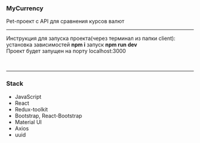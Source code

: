 ### MyCurrency
Pet-проект с API для сравнения курсов валют

---
Инструкция для запуска проекта(через терминал из папки client): 
установка зависимостей **npm i**
запуск **npm run dev**
<br/>
Проект будет запущен на порту localhost:3000

<br/>

---
### Stack

- JavaScript
- React
- Redux-toolkit
- Bootstrap, React-Bootstrap
- Material UI
- Axios
- uuid
